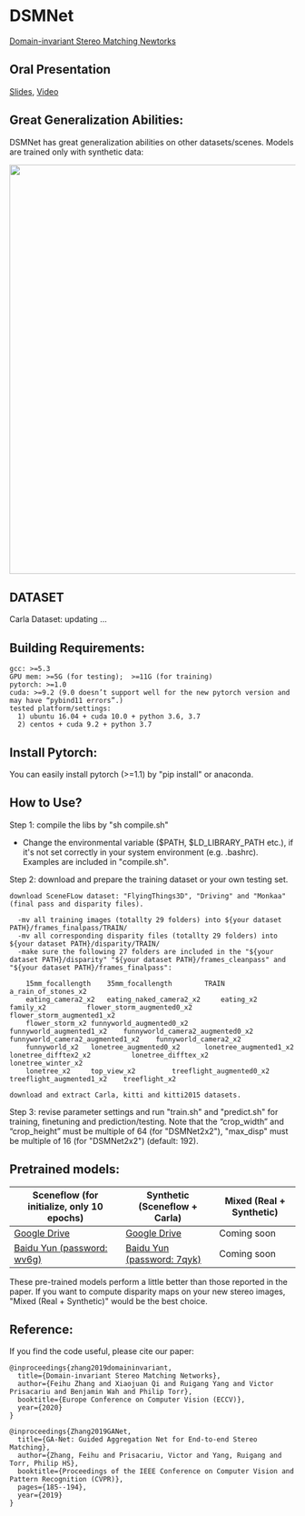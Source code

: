 # DSMNet

[Domain-invariant Stereo Matching Newtorks](https://arxiv.org/pdf/1911.13287.pdf)

## Oral Presentation 

[Slides](http://www.feihuzhang.com/DSMNet/DSMNet.pdf), [Video](https://youtu.be/jsLgpy5qc0s)

## Great Generalization Abilities:
DSMNet has great generalization abilities on other datasets/scenes. Models are trained only with synthetic data:

<img src="illustration/cityscapes.gif" width="720" />


## DATASET
Carla Dataset: updating ...


## Building Requirements:

    gcc: >=5.3
    GPU mem: >=5G (for testing);  >=11G (for training)
    pytorch: >=1.0
    cuda: >=9.2 (9.0 doesn’t support well for the new pytorch version and may have “pybind11 errors”.)
    tested platform/settings:
      1) ubuntu 16.04 + cuda 10.0 + python 3.6, 3.7
      2) centos + cuda 9.2 + python 3.7
      

## Install Pytorch:
You can easily install pytorch (>=1.1) by "pip install" or anaconda.


## How to Use?

Step 1: compile the libs by "sh compile.sh"
- Change the environmental variable ($PATH, $LD_LIBRARY_PATH etc.), if it's not set correctly in your system environment (e.g. .bashrc). Examples are included in "compile.sh".

Step 2: download and prepare the training dataset or your own testing set.

    download SceneFLow dataset: "FlyingThings3D", "Driving" and "Monkaa" (final pass and disparity files).
  
      -mv all training images (totallty 29 folders) into ${your dataset PATH}/frames_finalpass/TRAIN/
      -mv all corresponding disparity files (totallty 29 folders) into ${your dataset PATH}/disparity/TRAIN/
      -make sure the following 27 folders are included in the "${your dataset PATH}/disparity" "${your dataset PATH}/frames_cleanpass" and "${your dataset PATH}/frames_finalpass":
        
        15mm_focallength	35mm_focallength		TRAIN			 a_rain_of_stones_x2						
        eating_camera2_x2	eating_naked_camera2_x2		eating_x2		 family_x2			flower_storm_augmented0_x2	flower_storm_augmented1_x2
        flower_storm_x2	funnyworld_augmented0_x2	funnyworld_augmented1_x2	funnyworld_camera2_augmented0_x2	funnyworld_camera2_augmented1_x2	funnyworld_camera2_x2
        funnyworld_x2	lonetree_augmented0_x2		lonetree_augmented1_x2		lonetree_difftex2_x2		  lonetree_difftex_x2		lonetree_winter_x2
        lonetree_x2		top_view_x2			treeflight_augmented0_x2	treeflight_augmented1_x2  	treeflight_x2	
	
    download and extract Carla, kitti and kitti2015 datasets.
        
Step 3: revise parameter settings and run "train.sh" and "predict.sh" for training, finetuning and prediction/testing. Note that the “crop_width” and “crop_height” must be multiple of 64 (for "DSMNet2x2"), "max_disp" must be multiple of 16 (for "DSMNet2x2") (default: 192).


## Pretrained models:

| Sceneflow (for initialize, only 10 epochs) | Synthetic (Sceneflow + Carla) | Mixed (Real + Synthetic)|
|---|---|---|
|[Google Drive](https://drive.google.com/file/d/1oXArd2uKhZQ4SjINlHyi4OZ1RjZkkoiU/view?usp=sharing)|[Google Drive](https://drive.google.com/file/d/1oIizu-ADuzKiANfpzZeNcp8FfObwAMQH/view?usp=sharing)|Coming soon|
|[Baidu Yun (password: wv6g)](https://pan.baidu.com/s/1G4ccJSAmbF0gJbf76mjObw)|[Baidu Yun (password: 7qyk)](https://pan.baidu.com/s/1bcFmwQq-ssf6dvu_XD6MJw)|Coming soon|

These pre-trained models perform a little better than those reported in the paper.
If you want to compute disparity maps on your new stereo images, "Mixed (Real + Synthetic)" would be the best choice.



## Reference:

If you find the code useful, please cite our paper:

    @inproceedings{zhang2019domaininvariant,
      title={Domain-invariant Stereo Matching Networks},
      author={Feihu Zhang and Xiaojuan Qi and Ruigang Yang and Victor Prisacariu and Benjamin Wah and Philip Torr},
      booktitle={Europe Conference on Computer Vision (ECCV)},
      year={2020}
    }

    @inproceedings{Zhang2019GANet,
      title={GA-Net: Guided Aggregation Net for End-to-end Stereo Matching},
      author={Zhang, Feihu and Prisacariu, Victor and Yang, Ruigang and Torr, Philip HS},
      booktitle={Proceedings of the IEEE Conference on Computer Vision and Pattern Recognition (CVPR)},
      pages={185--194},
      year={2019}
    }
